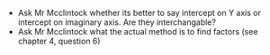 - Ask Mr Mcclintock whether its better to say intercept on Y axis or intercept on imaginary axis. Are they interchangable?
- Ask Mr Mcclintock what the actual method is to find factors (see chapter 4, question 6)